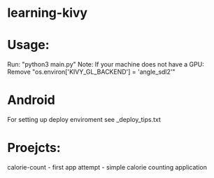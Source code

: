 # learning-kivy

# Usage:
Run: "python3 main.py"
Note:
  If your machine does not have a GPU:
    Remove "os.environ['KIVY_GL_BACKEND'] = 'angle_sdl2'"
# Android
For setting up deploy enviroment see _deploy_tips.txt
# Proejcts:
calorie-count - first app attempt - simple calorie counting application


